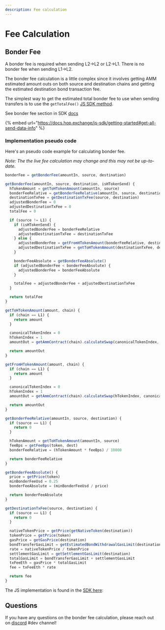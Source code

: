 ```yaml
---
description: Fee calculation
---
```


# Fee Calculation

## Bonder Fee

A bonder fee is required when sending L2->L2 or L2->L1. There is no bonder fee when sending L1->L2.

The bonder fee calculation is a little complex since it involves getting AMM estimated amount outs on both source and destination chains and getting the estimated destination bond transaction fee.

The simplest way to get the estimated total bonder fee to use when sending transfers is to use the `getTotalFee()` [JS SDK method](https://docs.hop.exchange/js-sdk/getting-started#estimate-total-bonder-fee).

See bonder fee section in SDK [docs](https://docs.hop.exchange/js-sdk/getting-started#get-all-send-data-info)

{% embed url="https://docs.hop.exchange/js-sdk/getting-started#get-all-send-data-info" %}

### Implementation pseudo code

Here's an pseudo code example for calculating bonder fee.

_Note: The the live fee calculation may change and this may not be up-to-date._

```javascript
bonderFee = getBonderFee(amountIn, source, destination)

getBonderFee(amountIn, source, destination, isHTokenSend) {
  hTokenAmount = getToHTokenAmount(amountIn, source)
  bonderFeeRelative = getBonderFeeRelative(amountIn, source, destination)
  destinationTxFee = getDestinationTxFee(source, destination)
  adjustedBonderFee = 0
  adjustedDestinationTxFee = 0
  totalFee = 0

  if (source != L1) {
    if (isHTokenSend) {
      adjustedBonderFee = bonderFeeRelative
      adjustedDestinationTxFee = destinationTxFee
    } else {
      adjustedBonderFee = getFromHTokenAmount(bonderFeeRelative, destination)
      adjustedDestinationTxFee = getToHTokenAmount(destinationTxFee, destination)
    }

    bonderFeeAbsolute = getBonderFeeAbsolute()
    if (adjustedBonderFee < bonderFeeAbsolute) {
      adjustedBonderFee = bonderFeeAbsolute
    }

    totalFee = adjustedBonderFee + adjustedDestinationTxFee
  }

  return totalFee
}

getToHTokenAmount(amount, chain) {
  if (chain == L1) {
    return amount
  }

  canonicalTokenIndex = 0
  hTokenIndex = 1
  amountOut = getAmmContract(chain).calculateSwap(canonicalTokenIndex, hTokenIndex, amount)

  return amountOut
}

getFromHTokenAmount(amount, chain) {
  if (chain == L1) {
    return amount
  }

  canonicalTokenIndex = 0
  hTokenIndex = 1
  amountOut = getAmmContract(chain).calculateSwap(hTokenIndex, canonicalTokenIndex, amount)

  return amountOut
}

getBonderFeeRelative(amountIn, source, destination) {
  if (source == L1) {
    return 0
  }

  hTokenAmount = getToHTokenAmount(amountIn, source)
  feeBps = getFeeBps(token, dest)
  bonderFeeRelative = (hTokenAmount * feeBps) / 10000

  return bonderFeeRelative
}

getBonderFeeAbsolute() {
  price = getPrice(token)
  minBonderFeeUsd = 0.25
  bonderFeeAbsolute = (minBonderFeeUsd / price)

  return bonderFeeAbsolute
}

getDestinationTxFee(source, destination) {
  if (source == L1) {
    return 0
  }

  nativeTokenPrice = getPrice(getNativeToken(destination))
  tokenPrice = getPrice(token)
  gasPrice = getGasPrice(destination)
  bondTransferGasLimit = getEstimatedBondWithdrawalGasLimit(destination)
  rate = nativeTokenPrice / tokenPrice
  settlementGasLimit = getSettlementGasLimit(destination)
  totalGasLimit = bondTransferGasLimit + settlementGasLimit
  txFeeEth = gasPrice * totalGasLimit
  fee = txFeeEth * rate

  return fee
}
```

The JS implementation is found in the [SDK here](https://github.com/hop-protocol/hop/blob/develop/packages/sdk/src/HopBridge.ts):

## Questions

If you have any questions on the bonder fee calculation, please reach out on [discord](https://docs.hop.exchange/faq#how-can-i-contact-the-hop-team) #dev channel!
